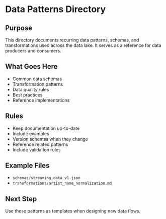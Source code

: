 # Data Patterns Directory

## Purpose
This directory documents recurring data patterns, schemas, and transformations used across the data lake. It serves as a reference for data producers and consumers.

## What Goes Here
- Common data schemas
- Transformation patterns
- Data quality rules
- Best practices
- Reference implementations

## Rules
- Keep documentation up-to-date
- Include examples
- Version schemas when they change
- Reference related patterns
- Include validation rules

## Example Files
- `schemas/streaming_data_v1.json`
- `transformations/artist_name_normalization.md`

## Next Step
Use these patterns as templates when designing new data flows.
